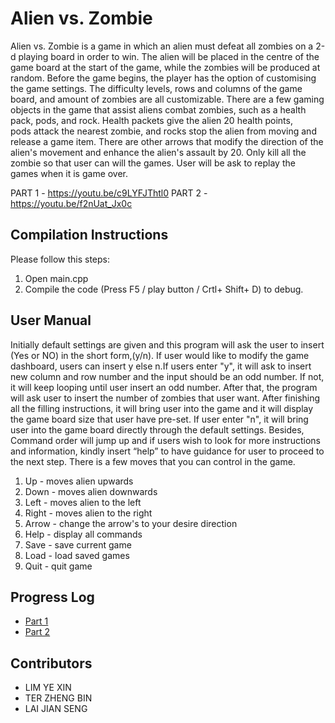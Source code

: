 # Alien vs. Zombie

Alien vs. Zombie is a game in which an alien must defeat all zombies on a 2-d playing board in order to win. The alien will be placed in the centre of the game board at the start of the game, while the zombies will be produced at random. Before the game begins, the player has the option of customising the game settings. The difficulty levels, rows and columns of the game board, and amount of zombies are all customizable. There are a few gaming objects in the game that assist aliens combat zombies, such as a health pack, pods, and rock. Health packets give the alien 20 health points, pods attack the nearest zombie, and rocks stop the alien from moving and release a game item. There are other arrows that modify the direction of the alien's movement and enhance the alien's assault by 20. Only kill all the zombie so that user can will the games. User will be ask to replay the games when it is game over. 

PART 1 - https://youtu.be/c9LYFJThtl0
PART 2 - https://youtu.be/f2nUat_Jx0c

## Compilation Instructions
Please follow this steps:
1. Open main.cpp
2. Compile the code (Press F5 / play button / Crtl+ Shift+ D) to debug.

## User Manual

Initially default settings are given and this program will ask the user to insert (Yes or NO) in the short form,(y/n). If user would like to modify the game dashboard, users can insert y else n.If users enter "y", it will ask to insert new column and row number and the input should be an odd number. If not, it will keep looping until user insert an odd number. After that, the program will ask user to insert the number of zombies that user want. After finishing all the filling instructions, it will bring user into the game and it will display the game board size that user have pre-set. If user enter "n", it will bring user into the game board directly through the default settings. Besides, Command order will jump up and if users wish to look for more instructions and information, kindly insert “help” to have guidance for user to proceed to the next step.
There is a few moves that you can control in the game. 
1. Up - moves alien upwards
2. Down - moves alien downwards
3. Left - moves alien to the left
4. Right - moves alien to the right
5. Arrow - change the arrow's to your desire direction
6. Help - display all commands
7. Save - save current game
8. Load - load saved games
9. Quit - quit game


## Progress Log

- [Part 1](PART1.md)
- [Part 2](PART2.md)

## Contributors

- LIM YE XIN
- TER ZHENG BIN
- LAI JIAN SENG


